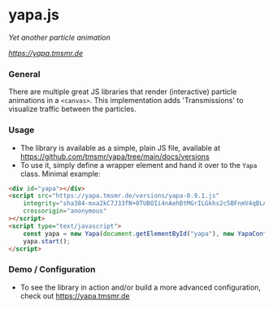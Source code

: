 # yapa.js
*Yet another particle animation*

*https://yapa.tmsmr.de*

### General
There are multiple great JS libraries that render (interactive) particle animations in a `<canvas>`. This implementation adds 'Transmissions' to visualize traffic between the particles.

### Usage
- The library is available as a simple, plain JS file, available at https://github.com/tmsmr/yapa/tree/main/docs/versions
- To use it, simply define a wrapper element and hand it over to the `Yapa` class. Minimal example:

```html
<div id="yapa"></div>
<script src="https://yapa.tmsmr.de/versions/yapa-0.9.1.js"
	integrity="sha384-mxa2kC7J33fN+0TUBOIi4nAehBtMGrILGkhs2c5BFnmV4qBLA2Qpj1XpIxs7sLH9"
	crossorigin="anonymous"
></script>
<script type="text/javascript">
	const yapa = new Yapa(document.getElementById("yapa"), new YapaConfig());
	yapa.start();
</script>
```

### Demo / Configuration
- To see the library in action and/or build a more advanced configuration, check out https://yapa.tmsmr.de
